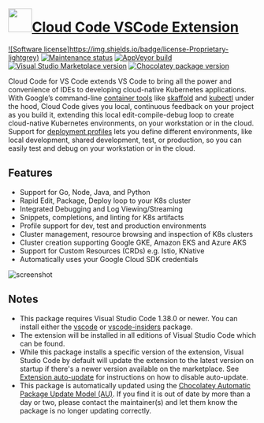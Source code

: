 ﻿# [<img src="https://cdn.jsdelivr.net/gh/dgalbraith/chocolatey-packages@edf2228388178bdda72db56ab68b5ef8ae7e1359/icons/vscode-cloud-code.png" width="48" height="48" />Cloud Code VSCode Extension](<https://chocolatey.org/packages/vscode-cloud-code>)

[![Software license]https://img.shields.io/badge/license-Proprietary-lightgrey)](https://cloud.google.com/terms/plugins/)
[![Maintenance status](https://img.shields.io/badge/maintained%3F-yes-green.svg)](https://github.com/dgalbraith/chocolatey-packages/graphs/commit-activity)
[![AppVeyor build](https://img.shields.io/appveyor/ci/dgalbraith/chocolatey-packages)](https://ci.appveyor.com/project/dgalbraith/chocolatey-packages)
[![Visual Studio Marketplace version](https://img.shields.io/visual-studio-marketplace/v/GoogleCloudTools.cloudcode?label=Marketplace)](https://marketplace.visualstudio.com/items?itemName=GoogleCloudTools.cloudcode)
[![Chocolatey package version](https://img.shields.io/chocolatey/v/vscode-cloud-code?label=Chocolatey)](https://chocolatey.org/packages/vscode-cloud-code)

Cloud Code for VS Code extends VS Code to bring all the power and convenience of IDEs to developing cloud-native Kubernetes applications. With Google’s command-line [container tools](https://github.com/GoogleContainerTools) like [skaffold](https://skaffold.dev/) and [kubectl](https://kubernetes.io/docs/tasks/tools/install-kubectl/) under the hood, Cloud Code gives you local, continuous feedback on your project as you build it, extending this local edit-compile-debug loop to create cloud-native Kubernetes environments, on your workstation or in the cloud. Support for [deployment profiles](https://skaffold.dev/docs/how-tos/profiles/) lets you define different environments, like local development, shared development, test, or production, so you can easily test and debug on your workstation or in the cloud.

## Features

* Support for Go, Node, Java, and Python
* Rapid Edit, Package, Deploy loop to your K8s cluster
* Integrated Debugging and Log Viewing/Streaming
* Snippets, completions, and linting for K8s artifacts
* Profile support for dev, test and production environments
* Cluster management, resource browsing and inspection of K8s clusters
* Cluster creation supporting Google GKE, Amazon EKS and Azure AKS
* Support for Custom Resources (CRDs) e.g. Istio, KNative
* Automatically uses your Google Cloud SDK credentials

![screenshot](https://cdn.jsdelivr.net/gh/dgalbraith/chocolatey-packages@edf2228388178bdda72db56ab68b5ef8ae7e1359/automatic/vscode-cloud-code/screenshot.png)

## Notes

* This package requires Visual Studio Code 1.38.0 or newer.
  You can install either the [vscode](https://chocolatey.org/packages/vscode) or [vscode-insiders](https://chocolatey.org/packages/vscode-insiders) package.
* The extension will be installed in all editions of Visual Studio Code which can be found.
* While this package installs a specific version of the extension, Visual Studio Code by default will update the extension to the latest version on startup if there's a newer version available on the marketplace.
  See [Extension auto-update](https://code.visualstudio.com/docs/editor/extension-gallery#_extension-autoupdate) for instructions on how to disable auto-update.
* This package is automatically updated using the [Chocolatey Automatic Package Update Model (AU)](https://github.com/majkinetor/au/blob/master/README.md).
  If you find it is out of date by more than a day or two, please contact the maintainer(s) and let them know the package is no longer updating correctly.
